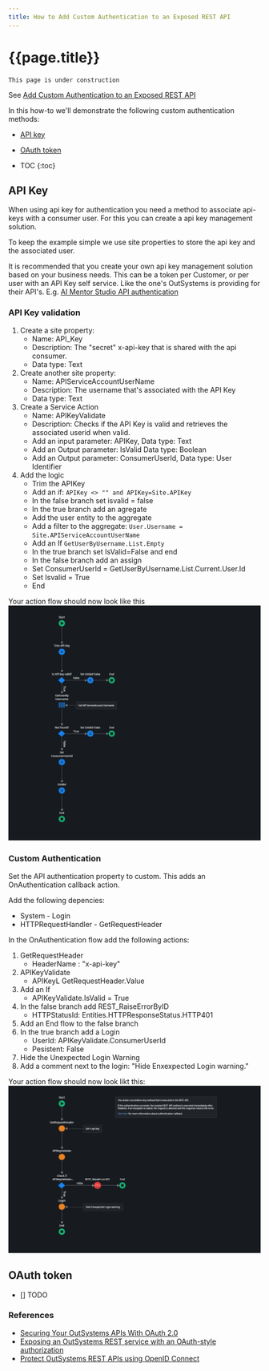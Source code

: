 ```yaml
---
title: How to Add Custom Authentication to an Exposed REST API
---
```

# {{page.title}}

    This page is under construction

See [Add Custom Authentication to an Exposed REST API]

In this how-to we'll demonstrate the following custom authentication methods:

* [API key](#api-key)
* [OAuth token](#oauth-token)

* TOC
{:toc}

## API Key

When using api key for authentication you need a method to associate api-keys with a consumer user. For this you can create a api key management solution.

To keep the example simple we use site properties to store the api key and the associated user.

It is recommended that you create your own api key management solution based on your business needs. This can be a token per Customer, or per user with an API Key self service. Like the one's OutSystems is providing for their API's. E.g. [AI Mentor Studio API authentication]

### API Key validation

1. Create a site property:
    * Name: API_Key
    * Description: The "secret" x-api-key that is shared with the api consumer.
    * Data type: Text
1. Create another site property:
    * Name: APIServiceAccountUserName
    * Description: The username that's associated with the API Key
    * Data type: Text
1. Create a Service Action
    * Name: APIKeyValidate
    * Description: Checks if the API Key is valid and retrieves the associated userid when valid.
    * Add an input parameter: APIKey, Data type: Text
    * Add an Output parameter: IsValid Data type: Boolean
    * Add an Output parameter: ConsumerUserId, Data type: User Identifier
1. Add the logic
    * Trim the APIKey
    * Add an if: `APIKey <> "" and APIKey=Site.APIKey`
    * In the false branch set isvalid = false
    * In the true branch add an agregate
    * Add the user entity to the aggregate
    * Add a filter to the aggregate: `User.Username = Site.APIServiceAccountUserName`
    * Add an If `GetUserByUsername.List.Empty`
    * In the true branch set IsValid=False and end
    * In the false branch add an assign
    * Set ConsumerUserId = GetUserByUsername.List.Current.User.Id
    * Set Isvalid = True
    * End

Your action flow should now look like this ![APIKeyValidate](images/APIKeyValidate.png)

### Custom Authentication

Set the API authentication property to custom. This adds an OnAuthentication callback action.

Add the following depencies:

* System - Login
* HTTPRequestHandler - GetRequestHeader

In the OnAuthentication flow add the following actions:

1. GetRequestHeader
    * HeaderName : "x-api-key"
1. APIKeyValidate
    * APIKeyL GetRequestHeader.Value
1. Add an If
    * APIKeyValidate.IsValid = True
1. In the false branch add REST_RaiseErrorByID
    * HTTPStatusId: Entities.HTTPResponseStatus.HTTP401
1. Add an End flow to the false branch
1. In the true branch add a Login
    * UserId: APIKeyValidate.ConsumerUserId
    * Pesistent: False
1. Hide the Unexpected Login Warning
1. Add a comment next to the login: "Hide Enxexpected Login warning."

Your action flow should now look likt this: ![OnAuthenticationFlow](images/OnAuthentication.png)

## OAuth token

* [] TODO

### References

* [Securing Your OutSystems APIs With OAuth 2.0]
* [Exposing an OutSystems REST service with an OAuth-style authorization]
* [Protect OutSystems REST APIs using OpenID Connect]

[Securing Your OutSystems APIs With OAuth 2.0]: https://www.outsystems.com/blog/posts/securing-outsystems-apis-oauth2/
[Exposing an OutSystems REST service with an OAuth-style authorization]: https://itnext.io/exposing-an-outsystems-rest-service-with-an-oauth-style-authorization-fded258cbe14
[Protect OutSystems REST APIs using OpenID Connect]: https://medium.com/itnext/protect-outsystems-rest-apis-using-openid-connect-87a2ac7575c1
[Add Custom Authentication to an Exposed REST API]: https://success.outsystems.com/documentation/11/extensibility_and_integration/rest/expose_rest_apis/add_custom_authentication_to_an_exposed_rest_api/
[AI Mentor Studio API authentication]: https://success.outsystems.com/documentation/11/reference/outsystems_apis/ai_mentor_studio_api/ai_mentor_studio_api_authentication/
